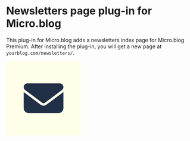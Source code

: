 # Newsletters page plug-in for Micro.blog

This plug-in for Micro.blog adds a newsletters index page for Micro.blog Premium. After installing the plug-in, you will get a new page at `yourblog.com/newsletters/`.

![](https://raw.githubusercontent.com/microdotblog/plugin-newsletters/main/newsletters_icon.png)
